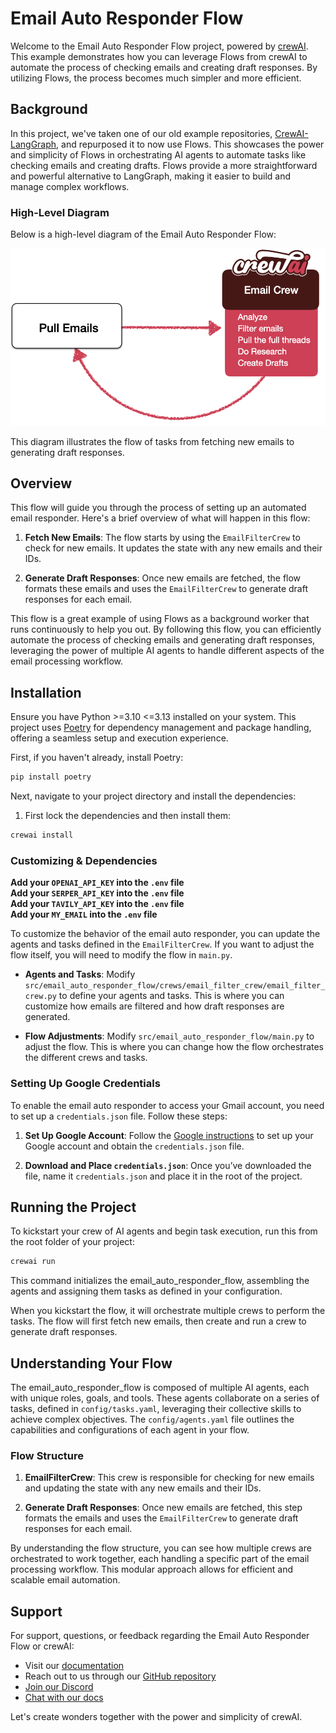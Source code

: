 # Email Auto Responder Flow

Welcome to the Email Auto Responder Flow project, powered by [crewAI](https://crewai.com). This example demonstrates how you can leverage Flows from crewAI to automate the process of checking emails and creating draft responses. By utilizing Flows, the process becomes much simpler and more efficient.

## Background

In this project, we've taken one of our old example repositories, [CrewAI-LangGraph](https://github.com/crewAIInc/crewAI-examples/tree/main/CrewAI-LangGraph), and repurposed it to now use Flows. This showcases the power and simplicity of Flows in orchestrating AI agents to automate tasks like checking emails and creating drafts. Flows provide a more straightforward and powerful alternative to LangGraph, making it easier to build and manage complex workflows.

### High-Level Diagram

Below is a high-level diagram of the Email Auto Responder Flow:

![High-level Diagram](./Email_Flow.png)

This diagram illustrates the flow of tasks from fetching new emails to generating draft responses.

## Overview

This flow will guide you through the process of setting up an automated email responder. Here's a brief overview of what will happen in this flow:

1. **Fetch New Emails**: The flow starts by using the `EmailFilterCrew` to check for new emails. It updates the state with any new emails and their IDs.

2. **Generate Draft Responses**: Once new emails are fetched, the flow formats these emails and uses the `EmailFilterCrew` to generate draft responses for each email.

This flow is a great example of using Flows as a background worker that runs continuously to help you out. By following this flow, you can efficiently automate the process of checking emails and generating draft responses, leveraging the power of multiple AI agents to handle different aspects of the email processing workflow.

## Installation

Ensure you have Python >=3.10 <=3.13 installed on your system. This project uses [Poetry](https://python-poetry.org/) for dependency management and package handling, offering a seamless setup and execution experience.

First, if you haven't already, install Poetry:

```bash
pip install poetry
```

Next, navigate to your project directory and install the dependencies:

1. First lock the dependencies and then install them:

```bash
crewai install
```

### Customizing & Dependencies

**Add your `OPENAI_API_KEY` into the `.env` file**  
**Add your `SERPER_API_KEY` into the `.env` file**  
**Add your `TAVILY_API_KEY` into the `.env` file**  
**Add your `MY_EMAIL` into the `.env` file**

To customize the behavior of the email auto responder, you can update the agents and tasks defined in the `EmailFilterCrew`. If you want to adjust the flow itself, you will need to modify the flow in `main.py`.

- **Agents and Tasks**: Modify `src/email_auto_responder_flow/crews/email_filter_crew/email_filter_crew.py` to define your agents and tasks. This is where you can customize how emails are filtered and how draft responses are generated.

- **Flow Adjustments**: Modify `src/email_auto_responder_flow/main.py` to adjust the flow. This is where you can change how the flow orchestrates the different crews and tasks.

### Setting Up Google Credentials

To enable the email auto responder to access your Gmail account, you need to set up a `credentials.json` file. Follow these steps:

1. **Set Up Google Account**: Follow the [Google instructions](https://developers.google.com/gmail/api/quickstart/python#authorize_credentials_for_a_desktop_application) to set up your Google account and obtain the `credentials.json` file.

2. **Download and Place `credentials.json`**: Once you’ve downloaded the file, name it `credentials.json` and place it in the root of the project.

## Running the Project

To kickstart your crew of AI agents and begin task execution, run this from the root folder of your project:

```bash
crewai run
```

This command initializes the email_auto_responder_flow, assembling the agents and assigning them tasks as defined in your configuration.

When you kickstart the flow, it will orchestrate multiple crews to perform the tasks. The flow will first fetch new emails, then create and run a crew to generate draft responses.

## Understanding Your Flow

The email_auto_responder_flow is composed of multiple AI agents, each with unique roles, goals, and tools. These agents collaborate on a series of tasks, defined in `config/tasks.yaml`, leveraging their collective skills to achieve complex objectives. The `config/agents.yaml` file outlines the capabilities and configurations of each agent in your flow.

### Flow Structure

1. **EmailFilterCrew**: This crew is responsible for checking for new emails and updating the state with any new emails and their IDs.

2. **Generate Draft Responses**: Once new emails are fetched, this step formats the emails and uses the `EmailFilterCrew` to generate draft responses for each email.

By understanding the flow structure, you can see how multiple crews are orchestrated to work together, each handling a specific part of the email processing workflow. This modular approach allows for efficient and scalable email automation.

## Support

For support, questions, or feedback regarding the Email Auto Responder Flow or crewAI:

- Visit our [documentation](https://docs.crewai.com)
- Reach out to us through our [GitHub repository](https://github.com/joaomdmoura/crewai)
- [Join our Discord](https://discord.com/invite/X4JWnZnxPb)
- [Chat with our docs](https://chatg.pt/DWjSBZn)

Let's create wonders together with the power and simplicity of crewAI.
